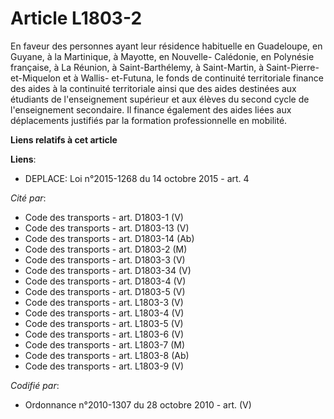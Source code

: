 # Article L1803-2

En faveur des personnes ayant leur résidence habituelle en Guadeloupe, en Guyane, à la Martinique, à Mayotte, en Nouvelle-
Calédonie, en Polynésie française, à La Réunion, à Saint-Barthélemy, à Saint-Martin, à Saint-Pierre-et-Miquelon et à Wallis-
et-Futuna, le fonds de continuité territoriale finance des aides à la continuité territoriale ainsi que des aides destinées
aux étudiants de l'enseignement supérieur et aux élèves du second cycle de l'enseignement secondaire. Il finance également
des aides liées aux déplacements justifiés par la formation professionnelle en mobilité.

**Liens relatifs à cet article**

**Liens**:

  - DEPLACE: Loi n°2015-1268 du 14 octobre 2015 - art. 4

_Cité par_:

  - Code des transports - art. D1803-1 (V)
  - Code des transports - art. D1803-13 (V)
  - Code des transports - art. D1803-14 (Ab)
  - Code des transports - art. D1803-2 (M)
  - Code des transports - art. D1803-3 (V)
  - Code des transports - art. D1803-34 (V)
  - Code des transports - art. D1803-4 (V)
  - Code des transports - art. D1803-5 (V)
  - Code des transports - art. L1803-3 (V)
  - Code des transports - art. L1803-4 (V)
  - Code des transports - art. L1803-5 (V)
  - Code des transports - art. L1803-6 (V)
  - Code des transports - art. L1803-7 (M)
  - Code des transports - art. L1803-8 (Ab)
  - Code des transports - art. L1803-9 (V)

_Codifié par_:

  - Ordonnance n°2010-1307 du 28 octobre 2010 - art. (V)
